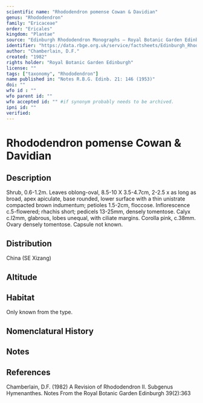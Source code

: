 ```yaml
---
scientific name: "Rhododendron pomense Cowan & Davidian"
genus: "Rhododendron"
family: "Ericaceae"
order: "Ericales"
kingdom: "Plantae"
source: "Edinburgh Rhododendron Monographs – Royal Botanic Garden Edinburgh"
identifier: "https://data.rbge.org.uk/service/factsheets/Edinburgh_Rhododendron_Monographs.xhtml"
author: "Chamberlain, D.F."
created: "1982"
rights holder: "Royal Botanic Garden Edinburgh"
license: ""
tags: ["taxonomy", "Rhododendron"]
name published in: "Notes R.B.G. Edinb. 21: 146 (1953)"
doi: ""
wfo id : ""
wfo parent id: ""
wfo accepted id: "" #if synonym probably needs to be archived.                      
ipni id: ""
verified:
---
```


                       

# Rhododendron pomense Cowan & Davidian

## Description
Shrub, 0.6-1.2m. Leaves oblong-oval, 8.5-10 X 3.5-4.7cm, 2-2.5 x as long as broad, apex apiculate, base rounded, lower surface with a thin unistrate compacted brown indumentum; petioles 1.5-2cm, floccose. Inflorescence c.5-flowered; rhachis short; pedicels 13-25mm, densely tomentose. Calyx c.l2mm, glabrous, lobes unequal, with ciliate margins. Corolla pink, c.38mm. Ovary densely tomentose. Capsule not known.

## Distribution
China (SE Xizang)

## Altitude


## Habitat
Only known from the type.

## Nomenclatural History

                       
## Notes


## References

Chamberlain, D.F. (1982) A Revision of Rhododendron II. Subgenus Hymenanthes. Notes From the Royal Botanic Garden Edinburgh 39(2):363
